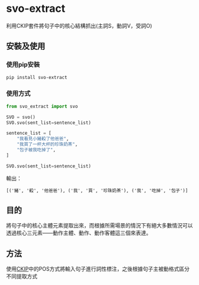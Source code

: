 # svo-extract
利用CKIP套件將句子中的核心結構抓出(主詞S，動詞V，受詞O)

## 安裝及使用
### 使用pip安裝
```bash
pip install svo-extract
```

### 使用方式
```python
from svo_extract import svo

SVO = svo()
SVO.svo(sent_list=sentence_list)

sentence_list = [
    "我看見小豬殺了他爸爸",
    "我買了一杯大杯的珍珠奶茶",
    "包子被我吃掉了",
]

SVO.svo(sent_list=sentence_list)
```


輸出：
```
[('豬', '殺', '他爸爸'), ('我', '買', '珍珠奶茶'), ('我', '吃掉', '包子')]
```


## 目的
將句子中的核心主體元素提取出來，而根據所需場景的情況下有絕大多數情況可以透過核心三元素——動作主體、動作、動作客體這三個來表達。


## 方法
使用[CKIP](https://ckip.iis.sinica.edu.tw/)中的POS方式將輸入句子進行詞性標注，之後根據句子主被動格式區分不同提取方式


